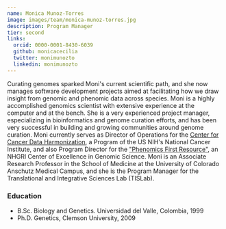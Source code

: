 ```yaml
---
name: Monica Munoz-Torres
image: images/team/monica-munoz-torres.jpg
description: Program Manager
tier: second
links:
  orcid: 0000-0001-8430-6039
  github: monicacecilia
  twitter: monimunozto
  linkedin: monimunozto
---
```


Curating genomes sparked Moni's current scientific path, and she now manages software development projects aimed at facilitating how we draw insight from genomic and phenomic data across species.
Moni is a highly accomplished genomics scientist with extensive experience at the computer and at the bench.
She is a very experienced project manager, especializing in bioinformatics and genome curation efforts, and has been very successful in building and growing communities around genome curation.
Moni currently serves as Director of Operations for the [Center for Cancer Data Harmonization](http://ccdh.cancer.gov/), a Program of the US NIH's National Cancer Institute, and also Program Director for the ["Phenomics First Resource"](https://tislab.org/research.html), an NHGRI Center of Excellence in Genomic Science.
Moni is an Associate Research Professor in the School of Medicine at the University of Colorado Anschutz Medical Campus, and she is the Program Manager for the Translational and Integrative Sciences Lab (TISLab).

### Education

- B.Sc. Biology and Genetics. Universidad del Valle, Colombia, 1999
- Ph.D. Genetics, Clemson University, 2009
